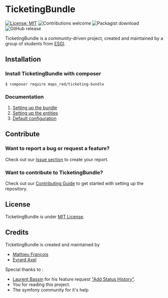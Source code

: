 TicketingBundle
============
[![License: MIT](https://img.shields.io/badge/License-MIT-blue.svg)](https://opensource.org/licenses/MIT)
![Contributions welcome](https://img.shields.io/badge/contributions-welcome-blue.svg)
![Packagist download](https://img.shields.io/packagist/dt/maps_red/ticketing-bundle.svg)
![GitHub release](https://img.shields.io/github/release/Mapsred/TicketingBundle/all.svg)

TicketingBundle is a community-driven project, created and maintained by a group of students from [ESGI](https://www.esgi.fr/ecole-informatique.html). 

## Installation

### Install TicketingBundle with composer

```console
$ composer require maps_red/ticketing-bundle
```

### Documentation

1. [Setting up the bundle](docs/1-setting_up_the_bundle.md)
2. [Setting up the entities](docs/2-setting_up_the_entities.md)
3. [Default configuration](docs/3-setting_up_the_configuration.md)

## Contribute

### Want to report a bug or request a feature?

Check out our [Issue section](https://github.com/Mapsred/TicketingBundle/issues/new/choose) to create your report.

### Want to contribute to TicketingBundle?

Check out our [Contributing Guide](CONTRIBUTING.md) to get started with setting up the repository.

## License
TicketingBundle is under [MIT License](http://www.opensource.org/licenses/mit-license.php).

## Credits

TicketingBundle is created and maintained by
* [Mathieu François](https://github.com/Mapsred)
* [Evrard Axel](https://github.com/AxelE)

Special thanks to :
* [Laurent Bassin](https://github.com/lbassin) for his feature request ["Add Status History"](https://github.com/Mapsred/TicketingBundle/issues/75).
* You for reading this project.
* The symfony community for it's help
